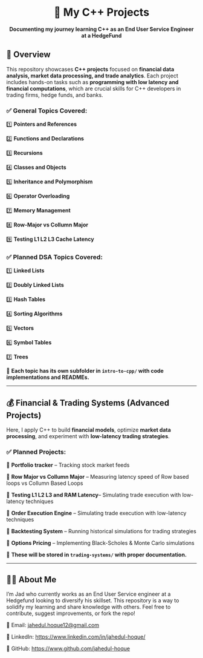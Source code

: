 <h1 align="center">🚀 My C++ Projects</h1>
<p align="center">
  <b>Documenting my journey learning C++ as an End User Service Engineer at a HedgeFund</b>
</p>

## **📌 Overview**
This repository showcases **C++ projects** focused on **financial data analysis, market data processing, and trade analytics**.  Each project includes hands-on tasks such as **programming with low latency and financial computations**, which are crucial skills for C++ developers in trading firms, hedge funds, and banks.

### ✅ General Topics Covered:  

1️⃣ **Pointers and References**   

2️⃣ **Functions and Declarations**  

3️⃣ **Recursions**  

4️⃣ **Classes and Objects** 

5️⃣ **Inheritance and Polymorphism**  

6️⃣ **Operator Overloading**  

7️⃣ **Memory Management**  

8️⃣ **Row-Major vs Collumn Major** 

9️⃣ **Testing L1 L2 L3 Cache Latency** 



### ✅ Planned DSA Topics Covered:  

1️⃣ **Linked Lists** 

2️⃣ **Doubly Linked Lists**  

3️⃣ **Hash Tables**

4️⃣ **Sorting Algorithms**   

5️⃣ **Vectors**  

6️⃣ **Symbol Tables**  

7️⃣ **Trees**  

📌 **Each topic has its own subfolder in `intro-to-cpp/` with code implementations and READMEs.**  

---

## 💰 **Financial & Trading Systems (Advanced Projects)**  

Here, I apply C++ to build **financial models**, optimize **market data processing**, and experiment with **low-latency trading strategies**.  

### ✅ Planned Projects:  

🔹 **Portfolio tracker** – Tracking stock market feeds 

🔹 **Row Major vs Collumn Major** – Measuring latency speed of Row based loops vs Collumn Based Loops

🔹 **Testing L1 L2 L3 and RAM Latency**– Simulating trade execution with low-latency techniques

🔹 **Order Execution Engine** – Simulating trade execution with low-latency techniques 
 
🔹 **Backtesting System** – Running historical simulations for trading strategies  

🔹 **Options Pricing** – Implementing Black-Scholes & Monte Carlo simulations  

📌 **These will be stored in `trading-systems/` with proper documentation.**  

---

## 👨‍💻 About Me
I’m Jad who currently works as an End User Service engineer at a Hedgefund looking to diversify his skillset. This repository is a way to solidify my learning and share knowledge with others. Feel free to contribute, suggest improvements, or fork the repo!

📧 Email: jahedul.hoque12@gmail.com

🔗 LinkedIn: https://www.linkedin.com/in/jahedul-hoque/

🚀 GitHub: https://www.github.com/jahedul-hoque
